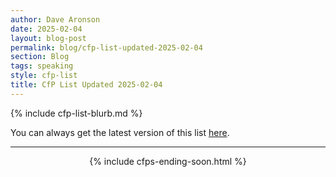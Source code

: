 ```yaml
---
author: Dave Aronson
date: 2025-02-04
layout: blog-post
permalink: blog/cfp-list-updated-2025-02-04
section: Blog
tags: speaking
style: cfp-list
title: CfP List Updated 2025-02-04
---
```


{% include cfp-list-blurb.md %}

You can always get the latest version of this list
[here](/speaking/cfps-ending-soon).

<hr>

<center>{% include cfps-ending-soon.html %}</center>
